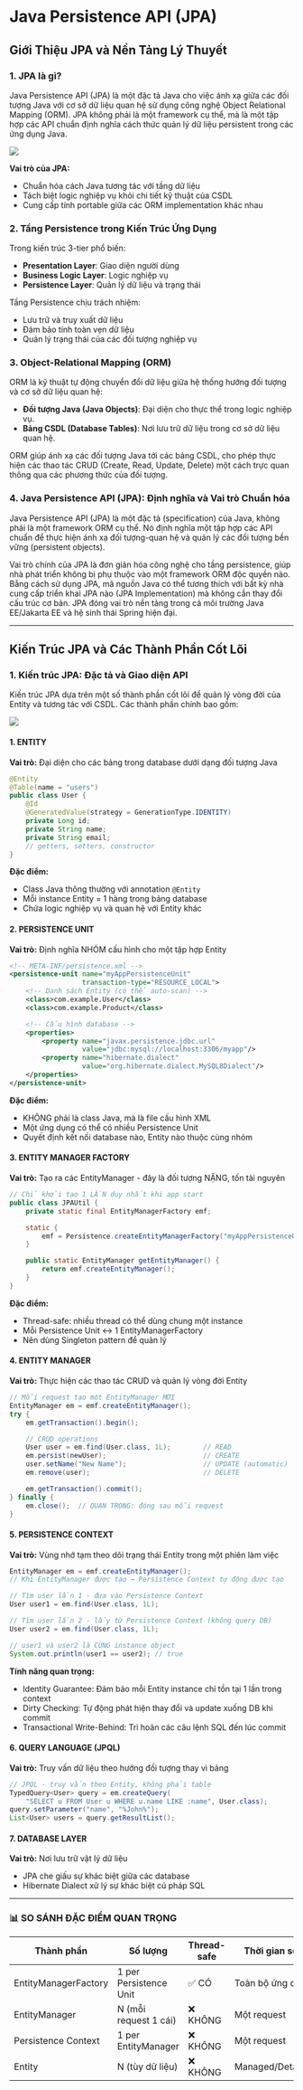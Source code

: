 # Java Persistence API (JPA)

## Giới Thiệu JPA và Nền Tảng Lý Thuyết

### 1. JPA là gì?

Java Persistence API (JPA) là một đặc tả Java cho việc ánh xạ giữa các đối tượng Java với cơ sở dữ liệu quan hệ sử dụng công nghệ Object Relational Mapping (ORM). JPA không phải là một framework cụ thể, mà là một tập hợp các API chuẩn định nghĩa cách thức quản lý dữ liệu persistent trong các ứng dụng Java.

<img src="imgs/JPA-ORM-architecture.png" style="margin: 0 auto; display: block" />

**Vai trò của JPA:**

-   Chuẩn hóa cách Java tương tác với tầng dữ liệu
-   Tách biệt logic nghiệp vụ khỏi chi tiết kỹ thuật của CSDL
-   Cung cấp tính portable giữa các ORM implementation khác nhau

### 2. Tầng Persistence trong Kiến Trúc Ứng Dụng

Trong kiến trúc 3-tier phổ biến:

-   **Presentation Layer**: Giao diện người dùng
-   **Business Logic Layer**: Logic nghiệp vụ
-   **Persistence Layer**: Quản lý dữ liệu và trạng thái

Tầng Persistence chịu trách nhiệm:

-   Lưu trữ và truy xuất dữ liệu
-   Đảm bảo tính toàn vẹn dữ liệu
-   Quản lý trạng thái của các đối tượng nghiệp vụ

### 3. Object-Relational Mapping (ORM)

ORM là kỹ thuật tự động chuyển đổi dữ liệu giữa hệ thống hướng đối tượng và cơ sở dữ liệu quan hệ:

-   **Đối tượng Java (Java Objects)**: Đại diện cho thực thể trong logic nghiệp vụ.
-   **Bảng CSDL (Database Tables)**: Nơi lưu trữ dữ liệu trong cơ sở dữ liệu quan hệ.

ORM giúp ánh xạ các đối tượng Java tới các bảng CSDL, cho phép thực hiện các thao tác CRUD (Create, Read, Update, Delete) một cách trực quan thông qua các phương thức của đối tượng.

### 4. Java Persistence API (JPA): Định nghĩa và Vai trò Chuẩn hóa

Java Persistence API (JPA) là một đặc tả (specification) của Java, không phải là một framework ORM cụ thể. Nó định nghĩa một tập hợp các API chuẩn để thực hiện ánh xạ đối tượng-quan hệ và quản lý các đối tượng bền vững (persistent objects).

Vai trò chính của JPA là đơn giản hóa công nghệ cho tầng persistence, giúp nhà phát triển không bị phụ thuộc vào một framework ORM độc quyền nào. Bằng cách sử dụng JPA, mã nguồn Java có thể tương thích với bất kỳ nhà cung cấp triển khai JPA nào (JPA Implementation) mà không cần thay đổi cấu trúc cơ bản. JPA đóng vai trò nền tảng trong cả môi trường Java EE/Jakarta EE và hệ sinh thái Spring hiện đại.

---

## Kiến Trúc JPA và Các Thành Phần Cốt Lõi

### 1. Kiến trúc JPA: Đặc tả và Giao diện API

Kiến trúc JPA dựa trên một số thành phần cốt lõi để quản lý vòng đời của Entity và tương tác với CSDL. Các thành phần chính bao gồm:

<img src="imgs/JPA-architecture.png" style="margin: 0 auto; display: block" />

#### 1. ENTITY

**Vai trò:** Đại diện cho các bảng trong database dưới dạng đối tượng Java

```java
@Entity
@Table(name = "users")
public class User {
    @Id
    @GeneratedValue(strategy = GenerationType.IDENTITY)
    private Long id;
    private String name;
    private String email;
    // getters, setters, constructor
}
```

**Đặc điểm:**

-   Class Java thông thường với annotation `@Entity`
-   Mỗi instance Entity = 1 hàng trong bảng database
-   Chứa logic nghiệp vụ và quan hệ với Entity khác

#### 2. PERSISTENCE UNIT

**Vai trò:** Định nghĩa NHÓM cấu hình cho một tập hợp Entity

```xml
<!-- META-INF/persistence.xml -->
<persistence-unit name="myAppPersistenceUnit"
                  transaction-type="RESOURCE_LOCAL">
    <!-- Danh sách Entity (có thể auto-scan) -->
    <class>com.example.User</class>
    <class>com.example.Product</class>

    <!-- Cấu hình database -->
    <properties>
        <property name="javax.persistence.jdbc.url"
                  value="jdbc:mysql://localhost:3306/myapp"/>
        <property name="hibernate.dialect"
                  value="org.hibernate.dialect.MySQL8Dialect"/>
    </properties>
</persistence-unit>
```

**Đặc điểm:**

-   KHÔNG phải là class Java, mà là file cấu hình XML
-   Một ứng dụng có thể có nhiều Persistence Unit
-   Quyết định kết nối database nào, Entity nào thuộc cùng nhóm

#### 3. ENTITY MANAGER FACTORY

**Vai trò:** Tạo ra các EntityManager - đây là đối tượng NẶNG, tốn tài nguyên

```java
// Chỉ khởi tạo 1 LẦN duy nhất khi app start
public class JPAUtil {
    private static final EntityManagerFactory emf;

    static {
        emf = Persistence.createEntityManagerFactory("myAppPersistenceUnit");
    }

    public static EntityManager getEntityManager() {
        return emf.createEntityManager();
    }
}
```

**Đặc điểm:**

-   Thread-safe: nhiều thread có thể dùng chung một instance
-   Mỗi Persistence Unit ↔ 1 EntityManagerFactory
-   Nên dùng Singleton pattern để quản lý

#### 4. ENTITY MANAGER

**Vai trò:** Thực hiện các thao tác CRUD và quản lý vòng đời Entity

```java
// Mỗi request tạo một EntityManager MỚI
EntityManager em = emf.createEntityManager();
try {
    em.getTransaction().begin();

    // CRUD operations
    User user = em.find(User.class, 1L);        // READ
    em.persist(newUser);                        // CREATE
    user.setName("New Name");                   // UPDATE (automatic)
    em.remove(user);                            // DELETE

    em.getTransaction().commit();
} finally {
    em.close();  // QUAN TRỌNG: đóng sau mỗi request
}
```

#### 5. PERSISTENCE CONTEXT

**Vai trò:** Vùng nhớ tạm theo dõi trạng thái Entity trong một phiên làm việc

```java
EntityManager em = emf.createEntityManager();
// Khi EntityManager được tạo → Persistence Context tự động được tạo

// Tìm user lần 1 - đưa vào Persistence Context
User user1 = em.find(User.class, 1L);

// Tìm user lần 2 - lấy từ Persistence Context (không query DB)
User user2 = em.find(User.class, 1L);

// user1 và user2 là CÙNG instance object
System.out.println(user1 == user2); // true
```

**Tính năng quan trọng:**

-   Identity Guarantee: Đảm bảo mỗi Entity instance chỉ tồn tại 1 lần trong context
-   Dirty Checking: Tự động phát hiện thay đổi và update xuống DB khi commit
-   Transactional Write-Behind: Trì hoãn các câu lệnh SQL đến lúc commit

#### 6. QUERY LANGUAGE (JPQL)

**Vai trò:** Truy vấn dữ liệu theo hướng đối tượng thay vì bảng

```java
// JPQL - truy vấn theo Entity, không phải table
TypedQuery<User> query = em.createQuery(
    "SELECT u FROM User u WHERE u.name LIKE :name", User.class);
query.setParameter("name", "%John%");
List<User> users = query.getResultList();
```

#### 7. DATABASE LAYER

**Vai trò:** Nơi lưu trữ vật lý dữ liệu

-   JPA che giấu sự khác biệt giữa các database
-   Hibernate Dialect xử lý sự khác biệt cú pháp SQL

---

### 📊 SO SÁNH ĐẶC ĐIỂM QUAN TRỌNG

| Thành phần           | Số lượng               | Thread-safe | Thời gian sống   | Tài nguyên |
| -------------------- | ---------------------- | ----------- | ---------------- | ---------- |
| EntityManagerFactory | 1 per Persistence Unit | ✅ CÓ       | Toàn bộ ứng dụng | NẶNG       |
| EntityManager        | N (mỗi request 1 cái)  | ❌ KHÔNG    | Một request      | NHẸ        |
| Persistence Context  | 1 per EntityManager    | ❌ KHÔNG    | Một request      | TRUNG BÌNH |
| Entity               | N (tùy dữ liệu)        | ❌ KHÔNG    | Managed/Detached | NHẸ        |
